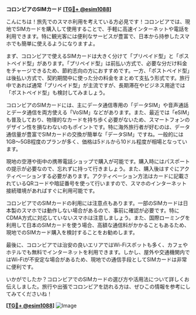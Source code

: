 **コロンビアのSIMカード [[TG💪+ @esim1088](https://t.me/s/esim1088)]**

こんにちは！旅先でのスマホ利用を考えている方必見です！コロンビアでは、現地でSIMカードを購入して使用することで、手軽に高速インターネットや電話を利用できます。特に観光客には便利なサービスが豊富で、日本から持参したスマホでも簡単に使えるようになりますよ。

まず、コロンビアで使えるSIMカードは大きく分けて「プリペイド型」と「ポストペイド型」があります。「プリペイド型」は前払い方式で、必要な分だけ料金をチャージできるため、節約志向の方におすすめです。一方、「ポストペイド型」は後払い方式で、契約期間中に使った分の料金をまとめて支払う形式です。旅行中であれば通常「プリペイド型」が主流ですが、長期滞在やビジネス用途では「ポストペイド型」も検討してみましょう。

コロンビアのSIMカードには、主にデータ通信専用の「データSIM」や音声通話とデータ通信を両方使える「VoSIM」などがあります。また、最近では「eSIM」も普及しており、物理的なカードを持ち歩く必要がないため、スマートフォンのデザイン性を損なわないのもポイントです。特に海外旅行者が好むのは、データ通信量が豊富でSIMカードの交換が簡単な「データSIM」ですね。一般的には1GB～5GB程度のプランが多く、価格は5ドルから10ドル程度が相場となっています。

現地の空港や街中の携帯電話ショップで購入が可能です。購入時にはパスポートの提示が必要なので、忘れずに持って行きましょう。また、購入後はすぐにアクティベーションする必要があります。アクティベーション方法はカードに記載されているQRコードや暗証番号を使って行いますので、スマホのインターネット接続環境があればすぐに利用可能です。

コロンビアでのSIMカードの利用には注意点もあります。一部のSIMカードは日本製のスマホでは動作しない場合があるので、事前に確認が必要です。特にCDMA方式に対応していないスマホは注意しましょう。また、国際ローミングを利用して日本のSIMカードを使う場合、高額な通信料がかかることもあるため、現地でのSIMカード購入を検討することをお勧めします。

最後に、コロンビアでは治安の良いエリアではWi-Fiスポットも多く、カフェやホテルでも無料でインターネットを利用できます。しかし、屋外や交通機関内ではWi-Fiが不安定な場合があるため、現地での通信手段としてSIMカードは非常に便利です。

いかがでしたか？コロンビアでのSIMカードの選び方や活用法について詳しくお伝えしました。旅行や出張でコロンビアを訪れる方は、ぜひこの情報を参考にしてみてくださいね！

**[[TG💪+ @esim1088](https://t.me/s/esim1088)]**
![Image](https://i.postimg.cc/Y0z9fWf4/image.png)